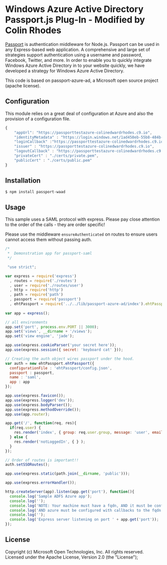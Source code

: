 ﻿# Windows Azure Active Directory Passport.js Plug-In - Modified by Colin Rhodes

[Passport](http://passportjs.org/) is authentication middleware for Node.js. Passport can be used in any Express-based web application. A comprehensive and large set of strategies support authentication using a username and password, Facebook, Twitter, and more. In order to enable you to quickly integrate Windows Azure Active Directory in to your website quickly, we have developed a strategy for Windows Azure Active Directory.

This code is based on passport-azure-ad, a Microsoft open source project (apache license).

## Configuration

This module relies on a great deal of configuration at Azure and also the provision of a configuration file.

```javascript
{
    "appUrl": "https://passporttestazure-colinedwardrhodes.c9.io",
    "identityMetadata" : "https://login.windows.net/1ad458eb-55b8-484b-b1b7-379be2dd07f6/federationmetadata/2007-06/federationmetadata.xml",
    "loginCallback" :"https://passporttestazure-colinedwardrhodes.c9.io/login/callback/",
    "issuer" : "https://passporttestazure-colinedwardrhodes.c9.io",
    "logoutCallback" : "https://passporttestazure-colinedwardrhodes.c9.io/logout/callback/",
    "privateCert" : "./certs/private.pem",
    "publicCert" : "./certs/public.pem"
}
```

## Installation

```
$ npm install passport-waad
```

## Usage

This sample uses a SAML protocol with express.  Please pay close attention to the order of the calls - they are order specific!

Please use the middleware ```ensureAuthenticated``` on routes to ensure users cannot access them without passing auth.

```javascript
/*
 *  Demonstration app for passport-saml
 */

 "use strict";

var express = require('express')
  , routes = require('./routes')
  , user = require('./routes/user')
  , http = require('http')
  , path = require('path')
  , passport = require('passport')
  , ehtPassport = require('../../lib/passport-azure-ad/index').ehtPassport;
  
var app = express();

// all environments
app.set('port', process.env.PORT || 3000);
app.set('views', __dirname + '/views');
app.set('view engine', 'jade');

app.use(express.cookieParser('your secret here'));
app.use(express.session({ secret: 'keyboard cat' }));

// Creating the auth object wires passport under the hood.
var auth = new ehtPassport.ehtPassport({
  configurationFile : 'ehtPassport/config.json',
  passport : passport,
  name : 'saml',
  app : app
});

app.use(express.favicon());
app.use(express.logger('dev'));
app.use(express.bodyParser());
app.use(express.methodOverride());
app.use(app.router);

app.get('/', function(req, res){
  if(req.user) {
    res.render('index', { group: req.user.group, message: 'user', email : req.user.email});
  } else {
    res.render('notLoggedIn', { } );
  }
});

// Order of routes is important!!
auth.setSSORoutes();

app.use(express.static(path.join(__dirname, 'public')));

app.use(express.errorHandler());

http.createServer(app).listen(app.get('port'), function(){
  console.log('Sample ADFS Azure app');
  console.log('');
  console.log('NOTE: Your machine must have a fqdn, AND it must be configured in config.json');
  console.log('AND azure must be configured with callbacks to the fqdn');
  console.log('');
  console.log('Express server listening on port ' + app.get('port'));
});

```

## License
Copyright (c) Microsoft Open Technologies, Inc.  All rights reserved. Licensed under the Apache License, Version 2.0 (the "License"); 
